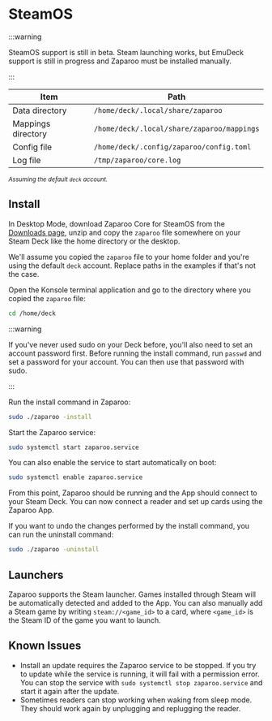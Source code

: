 # SteamOS

:::warning

SteamOS support is still in beta. Steam launching works, but EmuDeck support is still in progress and Zaparoo must be installed manually.

:::

| Item               | Path                                       |
| ------------------ | ------------------------------------------ |
| Data directory     | `/home/deck/.local/share/zaparoo`          |
| Mappings directory | `/home/deck/.local/share/zaparoo/mappings` |
| Config file        | `/home/deck/.config/zaparoo/config.toml`   |
| Log file           | `/tmp/zaparoo/core.log`                    |

<small>_Assuming the default `deck` account._</small>

## Install

In Desktop Mode, download Zaparoo Core for SteamOS from the [Downloads page](/downloads/), unzip and copy
the `zaparoo` file somewhere on your Steam Deck like the home directory or the desktop.

We'll assume you copied the `zaparoo` file to your home folder and you're using the default `deck` account. Replace paths in the examples if that's not the case.

Open the Konsole terminal application and go to the directory where you copied the `zaparoo` file:

```bash
cd /home/deck
```

:::warning

If you've never used sudo on your Deck before, you'll also need to set an account password first. Before running the install command, run `passwd` and set a password for your account. You can then use that password with sudo.

:::

Run the install command in Zaparoo:

```bash
sudo ./zaparoo -install
```

Start the Zaparoo service:

```bash
sudo systemctl start zaparoo.service
```

You can also enable the service to start automatically on boot:

```bash
sudo systemctl enable zaparoo.service
```

From this point, Zaparoo should be running and the App should connect to your Steam Deck. You can now connect a reader and set up cards using the Zaparoo App.

If you want to undo the changes performed by the install command, you can run the uninstall command:

```bash
sudo ./zaparoo -uninstall
```

## Launchers

Zaparoo supports the Steam launcher. Games installed through Steam will be automatically detected and added to the App. You can also manually add a Steam game by writing `steam://<game_id>` to a card, where `<game_id>` is the Steam ID of the game you want to launch.

## Known Issues

- Install an update requires the Zaparoo service to be stopped. If you try to update while the service is running, it will fail with a permission error. You can stop the service with `sudo systemctl stop zaparoo.service` and start it again after the update.
- Sometimes readers can stop working when waking from sleep mode. They should work again by unplugging and replugging the reader.
